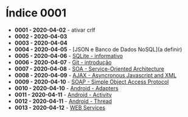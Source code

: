 # Índice 0001

- **0001 - 2020-04-02** - ativar crlf
- **0002 - 2020-04-03**
- **0003 - 2020-04-04**
- **0004 - 2020-04-05** - [JSON e Banco de Dados NoSQL](a definir)
- **0005 - 2020-04-06** - [SQLite - informativo](https://github.com/shnonomura/diarioProgramacao/tree/master/SQLite/2020-04-06%20-%20SQLite.ipynb)
- **0006 - 2020-04-07** - [Git - introdução](https://github.com/shnonomura/diarioProgramacao/blob/master/Git/2020-04-07%20-%20Git_intro.md)
- **0007 - 2020-04-08** - [SOA - Service-Oriented Architecture](https://github.com/shnonomura/diarioProgramacao/blob/master/SOA/2020-04-08%20-%20soa_intro.md)
- **0008 - 2020-04-09** - [AJAX - Asyncronous Javascript and XML](https://github.com/shnonomura/diarioProgramacao/2020-04-09%20-%20ajax.md)
- **0009 - 2020-04-10** - [SOAP - Simple Object Access Protocol](https://github.com/shnonomura/diarioProgramacao/2020-04-10%20-%20soap.md)
- **0010 - 2020-04-10** - [Android - Adapters](https://github.com/shnonomura/diarioProgramacao/2020-04-10%20-%20adapters.md)
- **0011 - 2020-04-11** - [Android - Activity](https://github.com/shnonomura/diarioProgramacao/2020-04-12%20-%20activity.md)
- **0012 - 2020-04-11** - [Android - Thread](https://github.com/shnonomura/diarioProgramacao/2020-04-12%20-%20thread.md)
- **0013 - 2020-04-12** - [WEB Services](https://github.com/shnonomura/diarioProgramacao/2020-04-12%20-%20webservices.md)